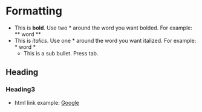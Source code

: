 # Formatting
- This is **bold**. Use two * around the word you want bolded. For example: ** word ** 
- This is *italics*. Use one * around the word you want italized. For example: * word *
  - This is a sub bullet. Press tab.
## Heading

### Heading3
- html link example: [Google](http://www.gmail.com)
